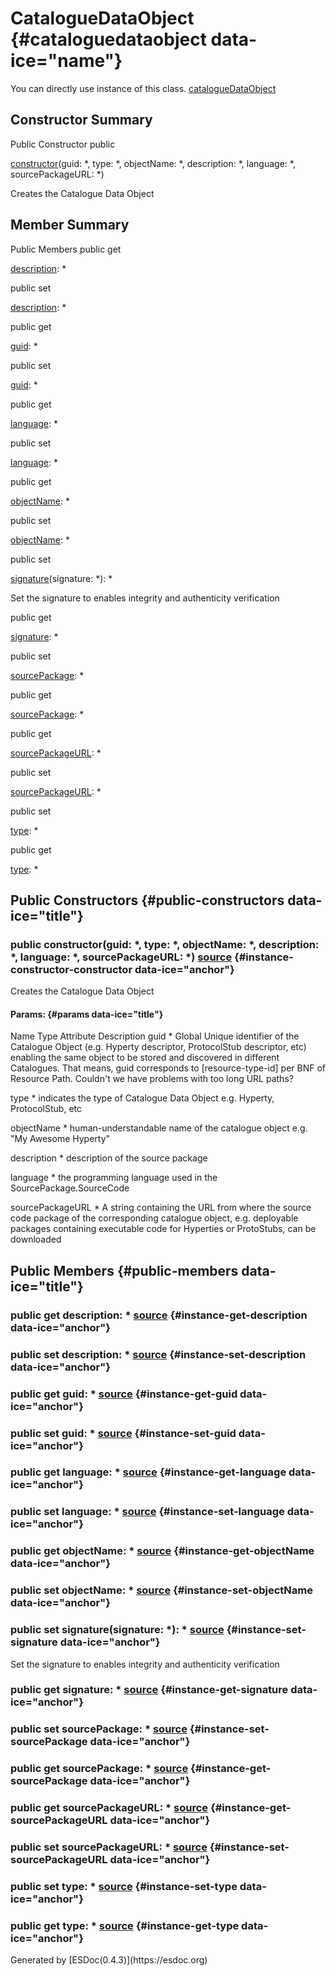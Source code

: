 CatalogueDataObject {#cataloguedataobject data-ice="name"}
===================

<div class="instance-docs" data-ice="instanceDocs">

<span>You can directly use instance of this class.</span> <span
data-ice="instanceDoc"><span>[catalogueDataObject](../../../variable/index.html#static-variable-catalogueDataObject)</span></span>

</div>

</div>
<div data-ice="constructorSummary">

Constructor Summary
-------------------

Public Constructor <span class="access" data-ice="access">public</span>
<span class="override" data-ice="override"></span>
<div>

<span
data-ice="name"><span>[constructor](../../../class/src/catalogue-factory/CatalogueDataObject.js~CatalogueDataObject.html#instance-constructor-constructor)</span></span><span
data-ice="signature">(guid: <span>\*</span>, type: <span>\*</span>,
objectName: <span>\*</span>, description: <span>\*</span>, language:
<span>\*</span>, sourcePackageURL: <span>\*</span>)</span>

</div>

<div>

<div data-ice="description">

Creates the Catalogue Data Object

</div>

</div>

</div>

<div data-ice="memberSummary">

Member Summary
--------------

Public Members <span class="access" data-ice="access">public</span>
<span class="kind" data-ice="kind">get</span> <span class="override"
data-ice="override"></span>
<div>

<span
data-ice="name"><span>[description](../../../class/src/catalogue-factory/CatalogueDataObject.js~CatalogueDataObject.html#instance-get-description)</span></span><span
data-ice="signature">: <span>\*</span></span>

</div>

<div>

</div>

<span class="access" data-ice="access">public</span> <span class="kind"
data-ice="kind">set</span> <span class="override"
data-ice="override"></span>
<div>

<span
data-ice="name"><span>[description](../../../class/src/catalogue-factory/CatalogueDataObject.js~CatalogueDataObject.html#instance-set-description)</span></span><span
data-ice="signature">: <span>\*</span></span>

</div>

<div>

</div>

<span class="access" data-ice="access">public</span> <span class="kind"
data-ice="kind">get</span> <span class="override"
data-ice="override"></span>
<div>

<span
data-ice="name"><span>[guid](../../../class/src/catalogue-factory/CatalogueDataObject.js~CatalogueDataObject.html#instance-get-guid)</span></span><span
data-ice="signature">: <span>\*</span></span>

</div>

<div>

</div>

<span class="access" data-ice="access">public</span> <span class="kind"
data-ice="kind">set</span> <span class="override"
data-ice="override"></span>
<div>

<span
data-ice="name"><span>[guid](../../../class/src/catalogue-factory/CatalogueDataObject.js~CatalogueDataObject.html#instance-set-guid)</span></span><span
data-ice="signature">: <span>\*</span></span>

</div>

<div>

</div>

<span class="access" data-ice="access">public</span> <span class="kind"
data-ice="kind">get</span> <span class="override"
data-ice="override"></span>
<div>

<span
data-ice="name"><span>[language](../../../class/src/catalogue-factory/CatalogueDataObject.js~CatalogueDataObject.html#instance-get-language)</span></span><span
data-ice="signature">: <span>\*</span></span>

</div>

<div>

</div>

<span class="access" data-ice="access">public</span> <span class="kind"
data-ice="kind">set</span> <span class="override"
data-ice="override"></span>
<div>

<span
data-ice="name"><span>[language](../../../class/src/catalogue-factory/CatalogueDataObject.js~CatalogueDataObject.html#instance-set-language)</span></span><span
data-ice="signature">: <span>\*</span></span>

</div>

<div>

</div>

<span class="access" data-ice="access">public</span> <span class="kind"
data-ice="kind">get</span> <span class="override"
data-ice="override"></span>
<div>

<span
data-ice="name"><span>[objectName](../../../class/src/catalogue-factory/CatalogueDataObject.js~CatalogueDataObject.html#instance-get-objectName)</span></span><span
data-ice="signature">: <span>\*</span></span>

</div>

<div>

</div>

<span class="access" data-ice="access">public</span> <span class="kind"
data-ice="kind">set</span> <span class="override"
data-ice="override"></span>
<div>

<span
data-ice="name"><span>[objectName](../../../class/src/catalogue-factory/CatalogueDataObject.js~CatalogueDataObject.html#instance-set-objectName)</span></span><span
data-ice="signature">: <span>\*</span></span>

</div>

<div>

</div>

<span class="access" data-ice="access">public</span> <span class="kind"
data-ice="kind">set</span> <span class="override"
data-ice="override"></span>
<div>

<span
data-ice="name"><span>[signature](../../../class/src/catalogue-factory/CatalogueDataObject.js~CatalogueDataObject.html#instance-set-signature)</span></span><span
data-ice="signature">(signature: <span>\*</span>):
<span>\*</span></span>

</div>

<div>

<div data-ice="description">

Set the signature to enables integrity and authenticity verification

</div>

</div>

<span class="access" data-ice="access">public</span> <span class="kind"
data-ice="kind">get</span> <span class="override"
data-ice="override"></span>
<div>

<span
data-ice="name"><span>[signature](../../../class/src/catalogue-factory/CatalogueDataObject.js~CatalogueDataObject.html#instance-get-signature)</span></span><span
data-ice="signature">: <span>\*</span></span>

</div>

<div>

</div>

<span class="access" data-ice="access">public</span> <span class="kind"
data-ice="kind">set</span> <span class="override"
data-ice="override"></span>
<div>

<span
data-ice="name"><span>[sourcePackage](../../../class/src/catalogue-factory/CatalogueDataObject.js~CatalogueDataObject.html#instance-set-sourcePackage)</span></span><span
data-ice="signature">: <span>\*</span></span>

</div>

<div>

</div>

<span class="access" data-ice="access">public</span> <span class="kind"
data-ice="kind">get</span> <span class="override"
data-ice="override"></span>
<div>

<span
data-ice="name"><span>[sourcePackage](../../../class/src/catalogue-factory/CatalogueDataObject.js~CatalogueDataObject.html#instance-get-sourcePackage)</span></span><span
data-ice="signature">: <span>\*</span></span>

</div>

<div>

</div>

<span class="access" data-ice="access">public</span> <span class="kind"
data-ice="kind">get</span> <span class="override"
data-ice="override"></span>
<div>

<span
data-ice="name"><span>[sourcePackageURL](../../../class/src/catalogue-factory/CatalogueDataObject.js~CatalogueDataObject.html#instance-get-sourcePackageURL)</span></span><span
data-ice="signature">: <span>\*</span></span>

</div>

<div>

</div>

<span class="access" data-ice="access">public</span> <span class="kind"
data-ice="kind">set</span> <span class="override"
data-ice="override"></span>
<div>

<span
data-ice="name"><span>[sourcePackageURL](../../../class/src/catalogue-factory/CatalogueDataObject.js~CatalogueDataObject.html#instance-set-sourcePackageURL)</span></span><span
data-ice="signature">: <span>\*</span></span>

</div>

<div>

</div>

<span class="access" data-ice="access">public</span> <span class="kind"
data-ice="kind">set</span> <span class="override"
data-ice="override"></span>
<div>

<span
data-ice="name"><span>[type](../../../class/src/catalogue-factory/CatalogueDataObject.js~CatalogueDataObject.html#instance-set-type)</span></span><span
data-ice="signature">: <span>\*</span></span>

</div>

<div>

</div>

<span class="access" data-ice="access">public</span> <span class="kind"
data-ice="kind">get</span> <span class="override"
data-ice="override"></span>
<div>

<span
data-ice="name"><span>[type](../../../class/src/catalogue-factory/CatalogueDataObject.js~CatalogueDataObject.html#instance-get-type)</span></span><span
data-ice="signature">: <span>\*</span></span>

</div>

<div>

</div>

</div>

<div data-ice="constructorDetails">

Public Constructors {#public-constructors data-ice="title"}
-------------------

<div class="detail" data-ice="detail">

### <span class="access" data-ice="access">public</span> <span data-ice="name">constructor</span><span data-ice="signature">(guid: <span>\*</span>, type: <span>\*</span>, objectName: <span>\*</span>, description: <span>\*</span>, language: <span>\*</span>, sourcePackageURL: <span>\*</span>)</span> <span class="right-info"> <span data-ice="source"><span>[source](../../../file/src/catalogue-factory/CatalogueDataObject.js.html#lineNumber18)</span></span> </span> {#instance-constructor-constructor data-ice="anchor"}

<div data-ice="description">

Creates the Catalogue Data Object

</div>

<div data-ice="properties">

<div data-ice="properties">

#### Params: {#params data-ice="title"}

Name Type Attribute Description guid <span>\*</span> Global Unique
identifier of the Catalogue Object (e.g. Hyperty descriptor,
ProtocolStub descriptor, etc) enabling the same object to be stored and
discovered in different Catalogues. That means, guid corresponds to
\[resource-type-id\] per BNF of Resource Path. Couldn't we have problems
with too long URL paths?

type <span>\*</span> indicates the type of Catalogue Data Object e.g.
Hyperty, ProtocolStub, etc

objectName <span>\*</span> human-understandable name of the catalogue
object e.g. "My Awesome Hyperty"

description <span>\*</span> description of the source package

language <span>\*</span> the programming language used in the
SourcePackage.SourceCode

sourcePackageURL <span>\*</span> A string containing the URL from where
the source code package of the corresponding catalogue object, e.g.
deployable packages containing executable code for Hyperties or
ProtoStubs, can be downloaded

</div>

</div>

</div>

</div>

<div data-ice="memberDetails">

Public Members {#public-members data-ice="title"}
--------------

<div class="detail" data-ice="detail">

### <span class="access" data-ice="access">public</span> <span class="kind" data-ice="kind">get</span> <span data-ice="name">description</span><span data-ice="signature">: <span>\*</span></span> <span class="right-info"> <span data-ice="source"><span>[source](../../../file/src/catalogue-factory/CatalogueDataObject.js.html#lineNumber43)</span></span> </span> {#instance-get-description data-ice="anchor"}

<div data-ice="properties">

</div>

</div>

<div class="detail" data-ice="detail">

### <span class="access" data-ice="access">public</span> <span class="kind" data-ice="kind">set</span> <span data-ice="name">description</span><span data-ice="signature">: <span>\*</span></span> <span class="right-info"> <span data-ice="source"><span>[source](../../../file/src/catalogue-factory/CatalogueDataObject.js.html#lineNumber94)</span></span> </span> {#instance-set-description data-ice="anchor"}

<div data-ice="properties">

</div>

</div>

<div class="detail" data-ice="detail">

### <span class="access" data-ice="access">public</span> <span class="kind" data-ice="kind">get</span> <span data-ice="name">guid</span><span data-ice="signature">: <span>\*</span></span> <span class="right-info"> <span data-ice="source"><span>[source](../../../file/src/catalogue-factory/CatalogueDataObject.js.html#lineNumber31)</span></span> </span> {#instance-get-guid data-ice="anchor"}

<div data-ice="properties">

</div>

</div>

<div class="detail" data-ice="detail">

### <span class="access" data-ice="access">public</span> <span class="kind" data-ice="kind">set</span> <span data-ice="name">guid</span><span data-ice="signature">: <span>\*</span></span> <span class="right-info"> <span data-ice="source"><span>[source](../../../file/src/catalogue-factory/CatalogueDataObject.js.html#lineNumber79)</span></span> </span> {#instance-set-guid data-ice="anchor"}

<div data-ice="properties">

</div>

</div>

<div class="detail" data-ice="detail">

### <span class="access" data-ice="access">public</span> <span class="kind" data-ice="kind">get</span> <span data-ice="name">language</span><span data-ice="signature">: <span>\*</span></span> <span class="right-info"> <span data-ice="source"><span>[source](../../../file/src/catalogue-factory/CatalogueDataObject.js.html#lineNumber47)</span></span> </span> {#instance-get-language data-ice="anchor"}

<div data-ice="properties">

</div>

</div>

<div class="detail" data-ice="detail">

### <span class="access" data-ice="access">public</span> <span class="kind" data-ice="kind">set</span> <span data-ice="name">language</span><span data-ice="signature">: <span>\*</span></span> <span class="right-info"> <span data-ice="source"><span>[source](../../../file/src/catalogue-factory/CatalogueDataObject.js.html#lineNumber99)</span></span> </span> {#instance-set-language data-ice="anchor"}

<div data-ice="properties">

</div>

</div>

<div class="detail" data-ice="detail">

### <span class="access" data-ice="access">public</span> <span class="kind" data-ice="kind">get</span> <span data-ice="name">objectName</span><span data-ice="signature">: <span>\*</span></span> <span class="right-info"> <span data-ice="source"><span>[source](../../../file/src/catalogue-factory/CatalogueDataObject.js.html#lineNumber39)</span></span> </span> {#instance-get-objectName data-ice="anchor"}

<div data-ice="properties">

</div>

</div>

<div class="detail" data-ice="detail">

### <span class="access" data-ice="access">public</span> <span class="kind" data-ice="kind">set</span> <span data-ice="name">objectName</span><span data-ice="signature">: <span>\*</span></span> <span class="right-info"> <span data-ice="source"><span>[source](../../../file/src/catalogue-factory/CatalogueDataObject.js.html#lineNumber89)</span></span> </span> {#instance-set-objectName data-ice="anchor"}

<div data-ice="properties">

</div>

</div>

<div class="detail" data-ice="detail">

### <span class="access" data-ice="access">public</span> <span class="kind" data-ice="kind">set</span> <span data-ice="name">signature</span><span data-ice="signature">(signature: <span>\*</span>): <span>\*</span></span> <span class="right-info"> <span data-ice="source"><span>[source](../../../file/src/catalogue-factory/CatalogueDataObject.js.html#lineNumber69)</span></span> </span> {#instance-set-signature data-ice="anchor"}

<div data-ice="description">

Set the signature to enables integrity and authenticity verification

</div>

<div data-ice="properties">

</div>

</div>

<div class="detail" data-ice="detail">

### <span class="access" data-ice="access">public</span> <span class="kind" data-ice="kind">get</span> <span data-ice="name">signature</span><span data-ice="signature">: <span>\*</span></span> <span class="right-info"> <span data-ice="source"><span>[source](../../../file/src/catalogue-factory/CatalogueDataObject.js.html#lineNumber51)</span></span> </span> {#instance-get-signature data-ice="anchor"}

<div data-ice="properties">

</div>

</div>

<div class="detail" data-ice="detail">

### <span class="access" data-ice="access">public</span> <span class="kind" data-ice="kind">set</span> <span data-ice="name">sourcePackage</span><span data-ice="signature">: <span>\*</span></span> <span class="right-info"> <span data-ice="source"><span>[source](../../../file/src/catalogue-factory/CatalogueDataObject.js.html#lineNumber74)</span></span> </span> {#instance-set-sourcePackage data-ice="anchor"}

<div data-ice="properties">

</div>

</div>

<div class="detail" data-ice="detail">

### <span class="access" data-ice="access">public</span> <span class="kind" data-ice="kind">get</span> <span data-ice="name">sourcePackage</span><span data-ice="signature">: <span>\*</span></span> <span class="right-info"> <span data-ice="source"><span>[source](../../../file/src/catalogue-factory/CatalogueDataObject.js.html#lineNumber55)</span></span> </span> {#instance-get-sourcePackage data-ice="anchor"}

<div data-ice="properties">

</div>

</div>

<div class="detail" data-ice="detail">

### <span class="access" data-ice="access">public</span> <span class="kind" data-ice="kind">get</span> <span data-ice="name">sourcePackageURL</span><span data-ice="signature">: <span>\*</span></span> <span class="right-info"> <span data-ice="source"><span>[source](../../../file/src/catalogue-factory/CatalogueDataObject.js.html#lineNumber59)</span></span> </span> {#instance-get-sourcePackageURL data-ice="anchor"}

<div data-ice="properties">

</div>

</div>

<div class="detail" data-ice="detail">

### <span class="access" data-ice="access">public</span> <span class="kind" data-ice="kind">set</span> <span data-ice="name">sourcePackageURL</span><span data-ice="signature">: <span>\*</span></span> <span class="right-info"> <span data-ice="source"><span>[source](../../../file/src/catalogue-factory/CatalogueDataObject.js.html#lineNumber104)</span></span> </span> {#instance-set-sourcePackageURL data-ice="anchor"}

<div data-ice="properties">

</div>

</div>

<div class="detail" data-ice="detail">

### <span class="access" data-ice="access">public</span> <span class="kind" data-ice="kind">set</span> <span data-ice="name">type</span><span data-ice="signature">: <span>\*</span></span> <span class="right-info"> <span data-ice="source"><span>[source](../../../file/src/catalogue-factory/CatalogueDataObject.js.html#lineNumber84)</span></span> </span> {#instance-set-type data-ice="anchor"}

<div data-ice="properties">

</div>

</div>

<div class="detail" data-ice="detail">

### <span class="access" data-ice="access">public</span> <span class="kind" data-ice="kind">get</span> <span data-ice="name">type</span><span data-ice="signature">: <span>\*</span></span> <span class="right-info"> <span data-ice="source"><span>[source](../../../file/src/catalogue-factory/CatalogueDataObject.js.html#lineNumber35)</span></span> </span> {#instance-get-type data-ice="anchor"}

<div data-ice="properties">

</div>

</div>

</div>

</div>
Generated by [ESDoc<span
data-ice="esdocVersion">(0.4.3)</span>](https://esdoc.org)
